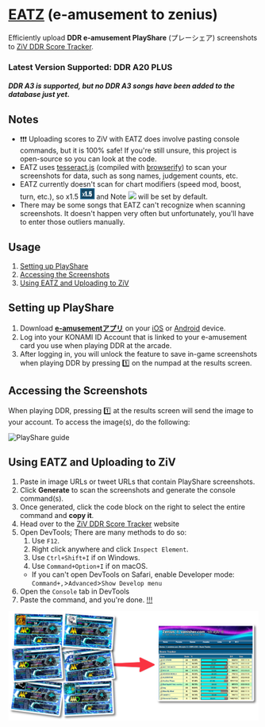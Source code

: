 # [EATZ](https://aznguy.com/eatz/) (e-amusement to zenius)
Efficiently upload **DDR e-amusement PlayShare** (プレーシェア) screenshots to [ZiV DDR Score Tracker](https://zenius-i-vanisher.com/v5.2/ddrscoretracker.php?function=enterscore).

### Latest Version Supported: DDR A20 PLUS
##### DDR A3 is supported, but no DDR A3 songs have been added to the database just yet.

## Notes
- ❗️❗️❗️ Uploading scores to ZiV with EATZ does involve pasting console commands, but it is 100% safe! If you're still unsure, this project is open-source so you can look at the code.
- EATZ uses [tesseract.js](https://github.com/naptha/tesseract.js) (compiled with [browserify](https://github.com/browserify/browserify)) to scan your screenshots for data, such as song names, judgement counts, etc.
- EATZ currently doesn't scan for chart modifiers (speed mod, boost, turn, etc.), so x1.5 <img src="https://raw.githubusercontent.com/Curilang/DDR-A3-THEME/main/Themes/DDR%20A3/Graphics/OptionIcon/P1/daopic0000_1p_speed_x150.png" height="22px"> and Note <img src="https://media.discordapp.net/emojis/939036886901616690.gif" height="22px"> will be set by default.
- There may be some songs that EATZ can't recognize when scanning screenshots. It doesn't happen very often but unfortunately, you'll have to enter those outliers manually.

## Usage
1. [Setting up PlayShare](#setting-up-playshare)
2. [Accessing the Screenshots](#accessing-the-screenshots)
3. [Using EATZ and Uploading to ZiV](#using-eatz-and-uploading-to-ziv)


## Setting up PlayShare
1. Download **[e-amusementアプリ](https://eam.573.jp/app/web/howto/?page=playshare.html)** on your [iOS](https://apps.apple.com/jp/app/id680436505) or [Android](https://play.google.com/store/apps/details?id=jp.konami.eam.link) device.
2. Log into your KONAMI ID Account that is linked to your e-amusement card you use when playing DDR at the arcade.
3. After logging in, you will unlock the feature to save in-game screenshots when playing DDR by pressing 1️⃣ on the numpad at the results screen.

## Accessing the Screenshots
When playing DDR, pressing 1️⃣ at the results screen will send the image to your account. To access the image(s), do the following:

![PlayShare guide](./src/guide.png)

## Using EATZ and Uploading to ZiV
1. Paste in image URLs or tweet URLs that contain PlayShare screenshots.
2. Click **Generate** to scan the screenshots and generate the console command(s).
3. Once generated, click the code block on the right to select the entire command and **copy it**.
4. Head over to the [ZiV DDR Score Tracker](https://zenius-i-vanisher.com/v5.2/ddrscoretracker.php?function=enterscore) website
5. Open DevTools; There are many methods to do so:
	1. Use `F12`.
	2. Right click anywhere and click `Inspect Element`.
	3. Use `Ctrl+Shift+I` if on Windows.
	4. Use `Command+Option+I` if on macOS.
	- If you can't open DevTools on Safari, enable Developer mode: `Command+,`>`Advanced`>`Show Develop menu`
6. Open the `Console` tab in DevTools
7. Paste the command, and you're done. [!!!](#stuff)

![thumbnail](./src/thumb.png)
